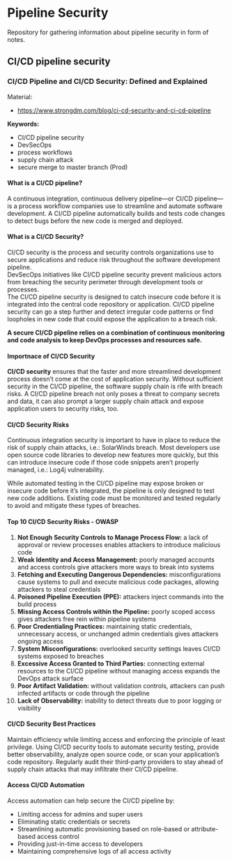 # Pipeline Security

Repository for gathering information about pipeline security in form of notes.

## CI/CD pipeline security

### CI/CD Pipeline and CI/CD Security: Defined and Explained

Material:

* <https://www.strongdm.com/blog/ci-cd-security-and-ci-cd-pipeline>

**Keywords:**

* CI/CD pipeline security
* DevSecOps
* process workflows
* supply chain attack
* secure merge to master branch (Prod)

#### What is a CI/CD pipeline?

A continuous integration, continuous delivery pipeline—or CI/CD pipeline—is a process workflow companies use to streamline and automate software development. A CI/CD pipeline automatically builds and tests code changes to detect bugs before the new code is merged and deployed.

#### What is a CI/CD Security?

CI/CD security is the process and security controls organizations use to secure applications and reduce risk throughout the software development pipeline.<br/>
DevSecOps initiatives like CI/CD pipeline security prevent malicious actors from breaching the security perimeter through development tools or processes.<br/>
The CI/CD pipeline security is designed to catch insecure code before it is integrated into the central code repository or application. CI/CD pipeline security can go a step further and detect irregular code patterns or find loopholes in new code that could expose the application to a breach risk.<br/>

**A secure CI/CD pipeline relies on a combination of continuous monitoring and code analysis to keep DevOps processes and resources safe.**

#### Importnace of CI/CD Security

**CI/CD security** ensures that the faster and more streamlined development process doesn’t come at the cost of application security. Without sufficient security in the CI/CD pipeline, the software supply chain is rife with breach risks. A CI/CD pipeline breach not only poses a threat to company secrets and data, it can also prompt a larger supply chain attack and expose application users to security risks, too.

#### CI/CD Security Risks

Continuous integration security is important to have in place to reduce the risk of supply chain attacks, i.e.: SolarWinds breach.
Most developers use open source code libraries to develop new features more quickly, but this can introduce insecure code if those code snippets aren’t properly managed, i.e.: Log4j vulnerability.

While automated testing in the CI/CD pipeline may expose broken or insecure code before it’s integrated, the pipeline is only designed to test new code additions. Existing code must be monitored and tested regularly to avoid and mitigate these types of breaches.

#### Top 10 CI/CD Security Risks - OWASP

1. **Not Enough Security Controls to Manage Process Flow:** a lack of approval or review processes enables attackers to introduce malicious code
2. **Weak Identity and Access Management:** poorly managed accounts and access controls give attackers more ways to break into systems
3. **Fetching and Executing Dangerous Dependencies:** misconfigurations cause systems to pull and execute malicious code packages, allowing attackers to steal credentials
4. **Poisoned Pipeline Execution (PPE):** attackers inject commands into the build process
5. **Missing Access Controls within the Pipeline:** poorly scoped access gives attackers free rein within pipeline systems
6. **Poor Credentialing Practices:** maintaining static credentials, unnecessary access, or unchanged admin credentials gives attackers ongoing access
7. **System Misconfigurations:** overlooked security settings leaves CI/CD systems exposed to breaches
8. **Excessive Access Granted to Third Parties:** connecting external resources to the CI/CD pipeline without managing access expands the DevOps attack surface
9. **Poor Artifact Validation:** without validation controls, attackers can push infected artifacts or code through the pipeline
10. **Lack of Observability:** inability to detect threats due to poor logging or visibility

#### CI/CD Security Best Practices

Maintain efficiency while limiting access and enforcing the principle of least privilege. Using CI/CD security tools to automate security testing, provide better observability, analyze open source code, or scan your application’s code repository.
Regularly audit their third-party providers to stay ahead of supply chain attacks that may infiltrate their CI/CD pipeline.

#### Access CI/CD Automation

Access automation can help secure the CI/CD pipeline by:

* Limiting access for admins and super users
* Eliminating static credentials or secrets
* Streamlining automatic provisioning based on role-based or attribute-based access control
* Providing just-in-time access to developers
* Maintaining comprehensive logs of all access activity
